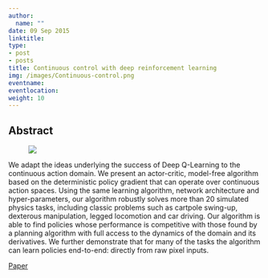 ```yaml
---
author:
  name: ""
date: 09 Sep 2015
linktitle:
type:
- post
- posts
title: Continuous control with deep reinforcement learning
img: /images/Continuous-control.png
eventname:
eventlocation:  
weight: 10
---
```


## Abstract

<figure>
  <img src="/images/Continuous-control.png" />
</figure>

We adapt the ideas underlying the success of Deep Q-Learning to the continuous action domain. We present an actor-critic, model-free algorithm based on the deterministic policy gradient that can operate over continuous action spaces. Using the same learning algorithm, network architecture and hyper-parameters, our algorithm robustly solves more than 20 simulated physics tasks, including classic problems such as cartpole swing-up, dexterous manipulation, legged locomotion and car driving. Our algorithm is able to find policies whose performance is competitive with those found by a planning algorithm with full access to the dynamics of the domain and its derivatives. We further demonstrate that for many of the tasks the algorithm can learn policies end-to-end: directly from raw pixel inputs.

[Paper](https://arxiv.org/pdf/1509.02971.pdf)
